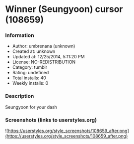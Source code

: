 # Winner (Seungyoon) cursor (108659)

### Information
- Author: umbrenana (unknown)
- Created at: unknown
- Updated at: 12/25/2014, 5:11:20 PM
- License: NO-REDISTRIBUTION
- Category: tumblr
- Rating: undefined
- Total installs: 40
- Weekly installs: 0


### Description
Seungyoon for your dash


### Screenshots (links to userstyles.org)
![https://userstyles.org/style_screenshots/108659_after.png](https://userstyles.org/style_screenshots/108659_after.png)


